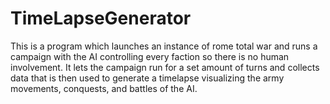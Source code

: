 # TimeLapseGenerator
This is a program which launches an instance of rome total war and runs a campaign with the AI controlling every faction so there is no human involvement. It lets the campaign run for a set amount of turns and collects data that is then used to generate a timelapse visualizing the army movements, conquests, and battles of the AI. 
